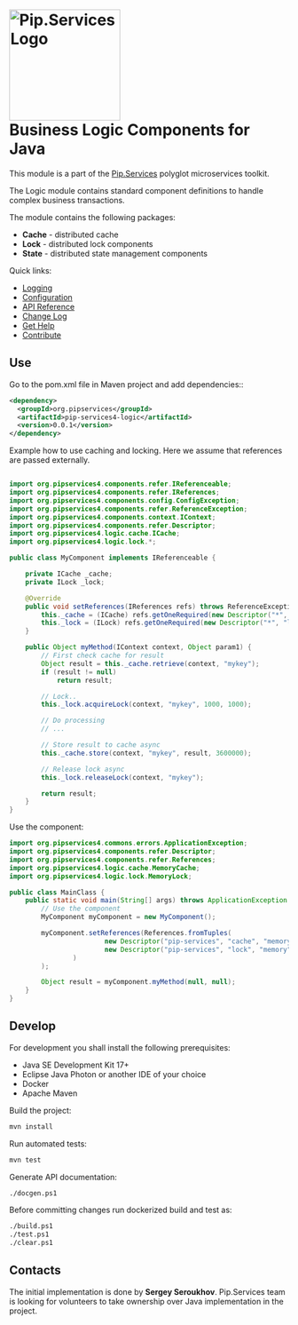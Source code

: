 # <img src="https://uploads-ssl.webflow.com/5ea5d3315186cf5ec60c3ee4/5edf1c94ce4c859f2b188094_logo.svg" alt="Pip.Services Logo" width="200"> <br/>Business Logic Components for Java

This module is a part of the [Pip.Services](http://pipservices.org) polyglot microservices toolkit.

The Logic module contains standard component definitions to handle complex business transactions.

The module contains the following packages:
- **Cache** - distributed cache
- **Lock** -  distributed lock components
- **State** -  distributed state management components

<a name="links"></a> Quick links:

* [Logging](http://docs.pipservices.org/getting_started/recipes/logging/)
* [Configuration](http://docs.pipservices.org/concepts/configuration/component_configuration/)
* [API Reference](https://pip-services4-java.github.io/pip-services4-logic-java/)
* [Change Log](CHANGELOG.md)
* [Get Help](http://docs.pipservices.org/get_help/)
* [Contribute](http://docs.pipservices.org/contribute/)

## Use

Go to the pom.xml file in Maven project and add dependencies::
```xml
<dependency>
  <groupId>org.pipservices</groupId>
  <artifactId>pip-services4-logic</artifactId>
  <version>0.0.1</version>
</dependency>
```

Example how to use caching and locking.
Here we assume that references are passed externally.

```java

import org.pipservices4.components.refer.IReferenceable;
import org.pipservices4.components.refer.IReferences;
import org.pipservices4.components.config.ConfigException;
import org.pipservices4.components.refer.ReferenceException;
import org.pipservices4.components.context.IContext;
import org.pipservices4.components.refer.Descriptor;
import org.pipservices4.logic.cache.ICache;
import org.pipservices4.logic.lock.*;

public class MyComponent implements IReferenceable {

    private ICache _cache;
    private ILock _lock;

    @Override
    public void setReferences(IReferences refs) throws ReferenceException, ConfigException {
        this._cache = (ICache) refs.getOneRequired(new Descriptor("*", "cache", "*", "*", "1.0"));
        this._lock = (ILock) refs.getOneRequired(new Descriptor("*", "lock", "*", "*", "1.0"));
    }

    public Object myMethod(IContext context, Object param1) {
        // First check cache for result
        Object result = this._cache.retrieve(context, "mykey");
        if (result != null)
            return result;

        // Lock..
        this._lock.acquireLock(context, "mykey", 1000, 1000);

        // Do processing
        // ...

        // Store result to cache async
        this._cache.store(context, "mykey", result, 3600000);

        // Release lock async
        this._lock.releaseLock(context, "mykey");

        return result;
    }
}
```

Use the component:

```java
import org.pipservices4.commons.errors.ApplicationException;
import org.pipservices4.components.refer.Descriptor;
import org.pipservices4.components.refer.References;
import org.pipservices4.logic.cache.MemoryCache;
import org.pipservices4.logic.lock.MemoryLock;

public class MainClass {
    public static void main(String[] args) throws ApplicationException {
        // Use the component
        MyComponent myComponent = new MyComponent();

        myComponent.setReferences(References.fromTuples(
                        new Descriptor("pip-services", "cache", "memory", "default", "1.0"), new MemoryCache(),
                        new Descriptor("pip-services", "lock", "memory", "default", "1.0"), new MemoryLock()
                )
        );

        Object result = myComponent.myMethod(null, null);
    }
}
```

## Develop

For development you shall install the following prerequisites:
* Java SE Development Kit 17+
* Eclipse Java Photon or another IDE of your choice
* Docker
* Apache Maven

Build the project:
```bash
mvn install
```

Run automated tests:
```bash
mvn test
```

Generate API documentation:
```bash
./docgen.ps1
```

Before committing changes run dockerized build and test as:
```bash
./build.ps1
./test.ps1
./clear.ps1
```

## Contacts

The initial implementation is done by **Sergey Seroukhov**. Pip.Services team is looking for volunteers to 
take ownership over Java implementation in the project.
